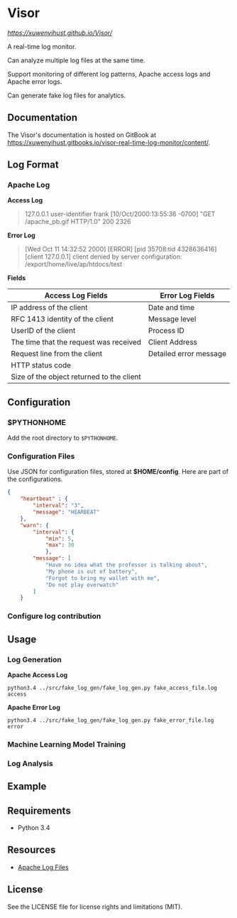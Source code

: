 # Visor

*https://xuwenyihust.github.io/Visor/*

A real-time log monitor.

Can analyze multiple log files at the same time.

Support monitoring of different log patterns, Apache access logs and Apache error logs.

Can generate fake log files for analytics.

## Documentation
The Visor's documentation is hosted on GitBook at https://xuwenyihust.gitbooks.io/visor-real-time-log-monitor/content/. 

## Log Format
### Apache Log

**Access Log**
> 127.0.0.1 user-identifier frank [10/Oct/2000:13:55:36 -0700] "GET /apache_pb.gif HTTP/1.0" 200 2326

**Error Log**
> [Wed Oct 11 14:32:52 2000] [ERROR] [pid 35708:tid 4328636416] [client 127.0.0.1] client denied by server configuration: /export/home/live/ap/htdocs/test

**Fields**

|Access Log Fields|Error Log Fields|
|-----|-----|
|IP address of the client|Date and time|
|RFC 1413 identity of the client|Message level|
|UserID of the client|Process ID|
|The time that the request was received|Client Address|
|Request line from the client|Detailed error message|
|HTTP status code||
|Size of the object returned to the client||


## Configuration
### $PYTHONHOME
Add the root directory to `$PYTHONHOME`.

### Configuration Files
Use JSON for configuration files, stored at **$HOME/config**. Here are part of the configurations.
```json
{
    "heartbeat" : { 
        "interval": "3",
        "message": "HEARBEAT"
    },
    "warn": {
        "interval": {
            "min": 5,
            "max": 30
            },
        "message": [
            "Have no idea what the professor is talking about", 
            "My phone is out of battery", 
            "Forgot to bring my wallet with me", 
            "Do not play overwatch" 
        ]
    }
```
### Configure log contribution

## Usage

### Log Generation

**Apache Access Log**
```
python3.4 ../src/fake_log_gen/fake_log_gen.py fake_access_file.log access
```

**Apache Error Log**
```
python3.4 ../src/fake_log_gen/fake_log_gen.py fake_error_file.log error
```

### Machine Learning Model Training

### Log Analysis

## Example

## Requirements
* Python 3.4

## Resources
* [Apache Log Files](https://httpd.apache.org/docs/1.3/logs.html)

## License
See the LICENSE file for license rights and limitations (MIT).

